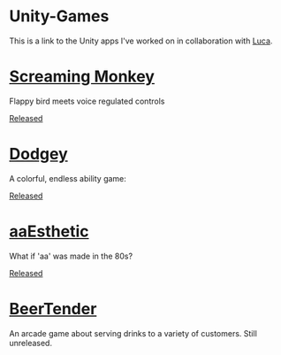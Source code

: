 # Unity-Games
This is a link to the Unity apps I've worked on in collaboration with [Luca](https://github.com/Cesarsk).

# [Screaming Monkey](https://github.com/Cesarsk/Unity-Screaming-Monkey)
Flappy bird meets voice regulated controls

[Released](https://play.google.com/store/apps/details?id=com.cesarsk.screamingmonkey)

# [Dodgey](https://github.com/Cesarsk/Unity-Dodgey)
A colorful, endless ability game:

[Released](https://play.google.com/store/apps/details?id=com.cesarsk.dodgey)


# [aaEsthetic](https://github.com/Cesarsk/Unity-aaEsthetic)
What if 'aa' was made in the 80s?

[Released](https://play.google.com/store/apps/details?id=com.cesarsk.aaestethic)

# [BeerTender](https://github.com/Cesarsk/Unity-Beertender)
An arcade game about serving drinks to a variety of customers. Still unreleased.